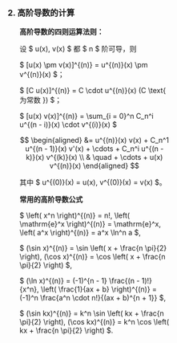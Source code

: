 <div style="float: left; width: 64%; padding: 1%;">

### 2. 高阶导数的计算

<ul>

**高阶导数的四则运算法则：**

设 $ u(x), v(x) $ 都 $ n $ 阶可导，则

$ [u(x) \pm v(x)]^{(n)} = u^{(n)}(x) \pm v^{(n)}(x) $；

$ [C u(x)]^{(n)} = C \cdot u^{(n)}(x) (C \text{ 为常数 }) $；

$ [u(x) v(x)]^{(n)} = \sum_{i = 0}^n C_n^i u^{(n - i)}(x) \cdot v^{(i)}(x) $

$$
\begin{aligned}
&= u^{(n)}(x) v(x) + C_n^1 u^{(n - 1)}(x) v'(x) + \cdots + C_n^i u^{(n - k)}(x) v^{(k)}(x) \\
& \quad + \cdots + u(x) v^{(n)}(x)
\end{aligned}
$$

其中 $ u^{(0)}(x) = u(x), v^{(0)}(x) = v(x) $。

**常用的高阶导数公式**

$ \left( x^n \right)^{(n)} = n!, \left( \mathrm{e}^x \right)^{(n)} = \mathrm{e}^x, \left( a^x \right)^{(n)} = a^x \ln^n a $,

$ (\sin x)^{(n)} = \sin \left( x + \frac{n \pi}{2} \right), (\cos x)^{(n)} = \cos \left( x + \frac{n \pi}{2} \right) $,

$ (\ln x)^{(n)} = (-1)^{n - 1} \frac{(n - 1)!}{x^n}, \left( \frac{1}{ax + b} \right)^{(n)} = (-1)^n \frac{a^n \cdot n!}{(ax + b)^{n + 1}} $,

$ (\sin kx)^{(n)} = k^n \sin \left( kx + \frac{n \pi}{2} \right), (\cos kx)^{(n)} = k^n \cos \left( kx + \frac{n \pi}{2} \right) $.

</ul>
</div>
<div style="float: right; width: 26%; padding: 1%;">

</div>
<div style="clear: both;"></div>
